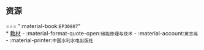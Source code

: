 ## 资源  
=== ":material-book:`EP30807`"  
    * [教材](https://api.hanximeng.com/lanzou/?url=https://cqu-openlib.lanzout.com/i3Ut02ecmtyj&type=down) - :material-format-quote-open:`储能原理与技术` - :material-account:`黄志高` - :material-printer:`中国水利水电出版社`  